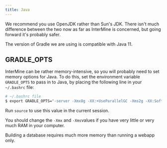 ```yaml
---
title: Java
---
```


We recommend you use OpenJDK rather than Sun's JDK. There isn't much difference between the two now as far as InterMine is concerned, but going forward it's probably safer.

The version of Gradle we are using is compatible with Java 11.

## GRADLE\_OPTS

InterMine can be rather memory-intensive, so you will probably need to set memory options for Java. To do this, set the environment variable `GRADLE_OPTS` to pass in to Java, by placing the following line in your `~/.bashrc` file:

```bash
# ~/.bashrc file
$ export GRADLE_OPTS="-server -Xmx8g -XX:+UseParallelGC -Xms2g -XX:SoftRefLRUPolicyMSPerMB=1 -XX:MaxHeapFreeRatio=99 -Dorg.gradle.daemon=false"
```

Run `source` to use this value in the current session.

You should change the `-Xmx` and `-Xms`values if you have very little or very much RAM in your computer.

Building a database requires much more memory than running a webapp only.

